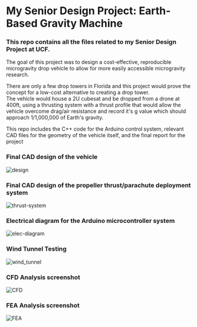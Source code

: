 # My Senior Design Project: Earth-Based Gravity Machine

### This repo contains all the files related to my Senior Design Project at UCF. 
  
The goal of this project was to design a cost-effective, reproducible microgravity drop vehicle to allow for more easily accessible microgravity research.  
  
There are only a few drop towers in Florida and this project would prove the concept for a low-cost alternative to creating a drop tower.  
The vehicle would house a 2U cubesat and be dropped from a drone at 400ft, using a thrusting system with a thrust profile
that would allow the vehicle overcome drag/air resistance and record it's g value which should approach 1/1,000,000 of Earth's gravity.
  
  
This repo includes the C++ code for the Arduino control system, relevant CAD files for the geometry of the vehicle itself, and the final report for the project


### Final CAD design of the vehicle

![design](https://user-images.githubusercontent.com/33460839/108903660-67346100-75d2-11eb-887d-dd5b54ca0fd4.png)

### Final CAD design of the propeller thrust/parachute deployment system

![thrust-system](https://user-images.githubusercontent.com/33460839/108904210-15d8a180-75d3-11eb-933b-a1e187f48bf2.png)

### Electrical diagram for the Arduino microcontroller system

![elec-diagram](https://user-images.githubusercontent.com/33460839/176780221-556ea691-29df-4b46-8121-527fc4bf7568.png)

### Wind Tunnel Testing

![wind_tunnel](https://user-images.githubusercontent.com/33460839/176780656-327e2f69-ac9e-4334-87c0-aaab1226bd3d.png)

### CFD Analysis screenshot

![CFD](https://user-images.githubusercontent.com/33460839/176780727-95bd26d7-9d91-4a35-86fd-9921e3d4a43e.png)

### FEA Analysis screenshot

![FEA](https://user-images.githubusercontent.com/33460839/176781330-890329ba-dec5-4166-bb2e-a1a5723c1eac.png)
